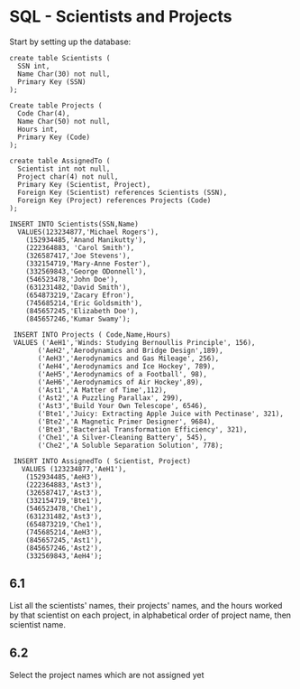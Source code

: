 # SQL - Scientists and Projects


Start by setting up the database:

    create table Scientists (
      SSN int,
      Name Char(30) not null,
      Primary Key (SSN)
    );

    Create table Projects (
      Code Char(4),
      Name Char(50) not null,
      Hours int,
      Primary Key (Code)
    );
	
    create table AssignedTo (
      Scientist int not null,
      Project char(4) not null,
      Primary Key (Scientist, Project),
      Foreign Key (Scientist) references Scientists (SSN),
      Foreign Key (Project) references Projects (Code)
    );

    INSERT INTO Scientists(SSN,Name) 
      VALUES(123234877,'Michael Rogers'),
        (152934485,'Anand Manikutty'),
        (222364883, 'Carol Smith'),
        (326587417,'Joe Stevens'),
        (332154719,'Mary-Anne Foster'),	
        (332569843,'George ODonnell'),
        (546523478,'John Doe'),
        (631231482,'David Smith'),
        (654873219,'Zacary Efron'),
        (745685214,'Eric Goldsmith'),
        (845657245,'Elizabeth Doe'),
        (845657246,'Kumar Swamy');

     INSERT INTO Projects ( Code,Name,Hours)
     VALUES ('AeH1','Winds: Studying Bernoullis Principle', 156),
           ('AeH2','Aerodynamics and Bridge Design',189),
           ('AeH3','Aerodynamics and Gas Mileage', 256),
           ('AeH4','Aerodynamics and Ice Hockey', 789),
           ('AeH5','Aerodynamics of a Football', 98),
           ('AeH6','Aerodynamics of Air Hockey',89),
           ('Ast1','A Matter of Time',112),
           ('Ast2','A Puzzling Parallax', 299),
           ('Ast3','Build Your Own Telescope', 6546),
           ('Bte1','Juicy: Extracting Apple Juice with Pectinase', 321),
           ('Bte2','A Magnetic Primer Designer', 9684),
           ('Bte3','Bacterial Transformation Efficiency', 321),
           ('Che1','A Silver-Cleaning Battery', 545),
           ('Che2','A Soluble Separation Solution', 778);

     INSERT INTO AssignedTo ( Scientist, Project)
       VALUES (123234877,'AeH1'),
        (152934485,'AeH3'),
        (222364883,'Ast3'),	   
        (326587417,'Ast3'),
        (332154719,'Bte1'),
        (546523478,'Che1'),
        (631231482,'Ast3'),
        (654873219,'Che1'),
        (745685214,'AeH3'),
        (845657245,'Ast1'),
        (845657246,'Ast2'),
        (332569843,'AeH4');


## 6.1

List all the scientists' names, their projects' names, and the hours worked by that scientist on each project, in alphabetical order of project name, then scientist name.

## 6.2

Select the project names which are not assigned yet
